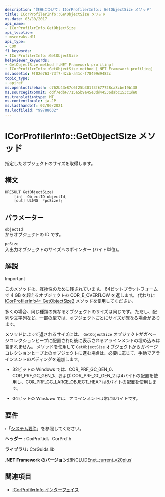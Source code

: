 ```yaml
---
description: '詳細について: ICorProfilerInfo:: GetObjectSize メソッド'
title: ICorProfilerInfo::GetObjectSize メソッド
ms.date: 03/30/2017
api_name:
- ICorProfilerInfo.GetObjectSize
api_location:
- mscorwks.dll
api_type:
- COM
f1_keywords:
- ICorProfilerInfo::GetObjectSize
helpviewer_keywords:
- GetObjectSize method [.NET Framework profiling]
- ICorProfilerInfo::GetObjectSize method [.NET Framework profiling]
ms.assetid: 9f02e763-73f7-42cb-a41c-f78499d9482c
topic_type:
- apiref
ms.openlocfilehash: c762b43e87c6f25b301f3f677728ca8cbe19b138
ms.sourcegitcommit: ddf7edb67715a5b9a45e3dd44536dabc153c1de0
ms.translationtype: MT
ms.contentlocale: ja-JP
ms.lasthandoff: 02/06/2021
ms.locfileid: "99788632"
---
```

# <a name="icorprofilerinfogetobjectsize-method"></a>ICorProfilerInfo::GetObjectSize メソッド

指定したオブジェクトのサイズを取得します。  
  
## <a name="syntax"></a>構文  
  
```cpp  
HRESULT GetObjectSize(  
    [in]  ObjectID objectId,  
    [out] ULONG  *pcSize);  
```  
  
## <a name="parameters"></a>パラメーター  

 `objectId`  
 からオブジェクトの ID です。  
  
 `pcSize`  
 入出力オブジェクトのサイズへのポインター (バイト単位)。  
  
## <a name="remarks"></a>解説  
  
> [!IMPORTANT]
> このメソッドは、互換性のために残されています。 64ビットプラットフォームで 4 GB を超えるオブジェクトの COR_E_OVERFLOW を返します。 代わりに  [ICorProfilerInfo4:: GetObjectSize2](icorprofilerinfo4-getobjectsize2-method.md) メソッドを使用してください。  
  
 多くの場合、同じ種類の異なるオブジェクトのサイズは同じです。 ただし、配列や文字列など、一部の型では、オブジェクトごとにサイズが異なる場合があります。  
  
 メソッドによって返されるサイズには、 `GetObjectSize` オブジェクトがガベージコレクションヒープに配置された後に表示されるアラインメントの埋め込みは含まれません。 メソッドを使用して `GetObjectSize` オブジェクトからガベージコレクションヒープ上のオブジェクトに進む場合は、必要に応じて、手動でアラインメントのパディングを追加します。  
  
- 32ビットの Windows では、COR_PRF_GC_GEN_0、COR_PRF_GC_GEN_1、および COR_PRF_GC_GEN_2 は4バイトの配置を使用し、COR_PRF_GC_LARGE_OBJECT_HEAP は8バイトの配置を使用します。  
  
- 64ビットの Windows では、アラインメントは常に8バイトです。  
  
## <a name="requirements"></a>要件  

 **:**「[システム要件](../../get-started/system-requirements.md)」を参照してください。  
  
 **ヘッダー** : CorProf.idl、CorProf.h  
  
 **ライブラリ:** CorGuids.lib  
  
 **.NET Framework のバージョン:**[!INCLUDE[net_current_v20plus](../../../../includes/net-current-v20plus-md.md)]  
  
## <a name="see-also"></a>関連項目

- [ICorProfilerInfo インターフェイス](icorprofilerinfo-interface.md)
